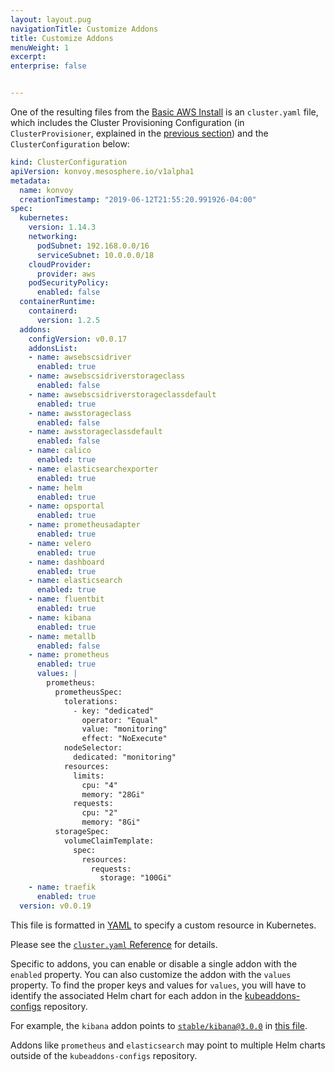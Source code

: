```yaml
---
layout: layout.pug
navigationTitle: Customize Addons
title: Customize Addons
menuWeight: 1
excerpt: 
enterprise: false


---
```


One of the resulting files from the [Basic AWS Install][basics_aws] is an `cluster.yaml` file, which includes the Cluster Provisioning Configuration
(in `ClusterProvisioner`, explained in the [previous section][cluster_provision]) and the `ClusterConfiguration` below:

```yaml
kind: ClusterConfiguration
apiVersion: konvoy.mesosphere.io/v1alpha1
metadata:
  name: konvoy
  creationTimestamp: "2019-06-12T21:55:20.991926-04:00"
spec:
  kubernetes:
    version: 1.14.3
    networking:
      podSubnet: 192.168.0.0/16
      serviceSubnet: 10.0.0.0/18
    cloudProvider:
      provider: aws
    podSecurityPolicy:
      enabled: false
  containerRuntime:
    containerd:
      version: 1.2.5
  addons:
    configVersion: v0.0.17
    addonsList:
    - name: awsebscsidriver
      enabled: true
    - name: awsebscsidriverstorageclass
      enabled: false
    - name: awsebscsidriverstorageclassdefault
      enabled: true
    - name: awsstorageclass
      enabled: false
    - name: awsstorageclassdefault
      enabled: false
    - name: calico
      enabled: true
    - name: elasticsearchexporter
      enabled: true
    - name: helm
      enabled: true
    - name: opsportal
      enabled: true
    - name: prometheusadapter
      enabled: true
    - name: velero
      enabled: true
    - name: dashboard
      enabled: true
    - name: elasticsearch
      enabled: true
    - name: fluentbit
      enabled: true
    - name: kibana
      enabled: true
    - name: metallb
      enabled: false
    - name: prometheus
      enabled: true
      values: |
        prometheus:
          prometheusSpec:
            tolerations:
              - key: "dedicated"
                operator: "Equal"
                value: "monitoring"
                effect: "NoExecute"
            nodeSelector:
              dedicated: "monitoring"
            resources:
              limits:
                cpu: "4"
                memory: "28Gi"
              requests:
                cpu: "2"
                memory: "8Gi"
          storageSpec:
            volumeClaimTemplate:
              spec:
                resources:
                  requests:
                    storage: "100Gi"
    - name: traefik
      enabled: true
  version: v0.0.19
```

This file is formatted in [YAML][yaml] to specify a custom resource in Kubernetes.

Please see the [`cluster.yaml` Reference][cluster_file] for details.

Specific to addons, you can enable or disable a single addon with the `enabled` property.
You can also customize the addon with the `values` property. To find the proper keys and values for `values`,
you will have to identify the associated Helm chart for each addon in the [kubeaddons-configs][kubeaddons-configs_templates] repository.

For example, the `kibana` addon points to [`stable/kibana@3.0.0`][helm_kibana] in [this file][kubeaddons-configs_kibana].

Addons like `prometheus` and `elasticsearch` may point to multiple Helm charts outside of the `kubeaddons-configs` repository.

[basics_aws]: ./basics_aws.md
[cluster_provision]: ./cluster_provision.md
[cluster_file]: ../reference.md
[yaml]: https://en.wikipedia.org/wiki/YAML
[kubeaddons-configs_templates]: https://github.com/mesosphere/kubeaddons-configs/tree/master/templates
[helm_kibana]: https://github.com/helm/charts/blob/bca1e989ee38cb95815760188e8aee4286b0df1c/stable/kibana/Chart.yaml#L2-L3
[kubeaddons-configs_kibana]: https://github.com/mesosphere/kubeaddons-configs/blob/65d7a7ae26d4bebd7035d713a5ea5db656ac2659/templates/kibana.yaml#L11-L12
